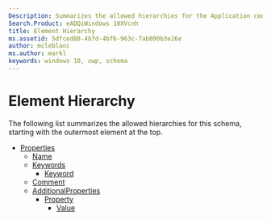 ```yaml
---
Description: Summarizes the allowed hierarchies for the Application content, or appcontent-ms, schema.
Search.Product: eADQiWindows 10XVcnh
title: Element Hierarchy
ms.assetid: 5dfced88-48fd-4bf6-963c-7ab090b3e26e
author: mcleblanc
ms.author: markl
keywords: windows 10, uwp, schema
---
```


# Element Hierarchy


The following list summarizes the allowed hierarchies for this schema, starting with the outermost element at the top.

-   [Properties](element-properties.md)
    -   [Name](element-name.md)
    -   [Keywords](element-keywords.md)
        -   [Keyword](element-keyword.md)
    -   [Comment](element-comment.md)
    -   [AdditionalProperties](element-additionalproperties.md)
        -   [Property](element-property.md)
            -   [Value](element-value.md)

 

 



